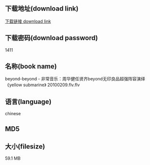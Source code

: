 ## 下载地址(download link)
[下载链接 download link](https://voluble-croquembouche-d321dc.netlify.app/?s=beyond-beyond+-+%E9%9D%9E%E5%B8%B8%E9%9F%B3%E4%B9%90%EF%BC%9A%E5%91%A8%E5%8D%8E%E5%81%A5%E4%BB%BB%E8%B4%A4%E9%BD%90beyond%E6%97%A0%E5%8D%B0%E8%89%AF%E5%93%81%E8%B6%85%E5%BC%BA%E9%98%B5%E5%AE%B9%E6%BC%94%E7%BB%8E+%E3%80%8Ayellow+submarine%E3%80%8B+20100209.flv)

## 下载密码(download password)
1411

## 名称(book name)
beyond-beyond - 非常音乐：周华健任贤齐beyond无印良品超强阵容演绎 《yellow submarine》 20100209.flv.flv

## 语言(language)
chinese

## MD5


## 大小(filesize)
59.1 MB
